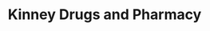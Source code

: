 ---
title: "Kinney Drugs and Pharmacy"
url: /skaneateles/kinney-drugs-and-pharmacy/
shop: convenience
---